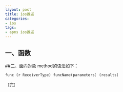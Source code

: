 ```yaml
---
layout: post
title: ios推送
categories:
- ios 
tags:
- apns ios推送
---
```




## 一、函数


##二、面向对象
method的语法如下：

```
func (r ReceiverType) funcName(parameters) (results)
```

（完）
